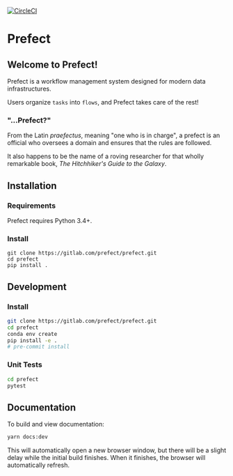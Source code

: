 [![CircleCI](https://circleci.com/gh/PrefectHQ/prefect/tree/master.svg?style=svg&circle-token=28689a55edc3c373486aaa5f11a1af3e5fc53344)](https://circleci.com/gh/PrefectHQ/prefect/tree/master)

# Prefect

## Welcome to Prefect!

Prefect is a workflow management system designed for modern data infrastructures.

Users organize `tasks` into `flows`, and Prefect takes care of the rest!


### "...Prefect?"

From the Latin *praefectus*, meaning "one who is in charge", a prefect is an official who oversees a domain and ensures that the rules are followed.

It also happens to be the name of a roving researcher for that wholly remarkable book, *The Hitchhiker's Guide to the Galaxy*.


## Installation

### Requirements

Prefect requires Python 3.4+.

### Install
```
git clone https://gitlab.com/prefect/prefect.git
cd prefect
pip install .
```


## Development

### Install

```bash
git clone https://gitlab.com/prefect/prefect.git
cd prefect
conda env create
pip install -e .
# pre-commit install
```

<!-- ### Pre-commit
Prefect enforces [Black](https://github.com/ambv/black) and
[isort](https://github.com/timothycrosley/isort) formatting on every commit, using
[pre-commit](https://pre-commit.com/). If a commit violates a pre-commit requirement,
the commit will fail and the responsible files will be updated automatically. The
changes can then be recommitted successfully.

For example, if a modified file doesn't conform to Black standards, the commit will fail
(and the error message should indicate why). Black will automatically be run on the file
to fix any errors, and another attempt to commit will be successful. -->

### Unit Tests

```bash
cd prefect
pytest
```

## Documentation

To build and view documentation:
```bash
yarn docs:dev
```
This will automatically open a new browser window, but there will be a slight delay
while the initial build finishes. When it finishes, the browser will automatically
refresh.
